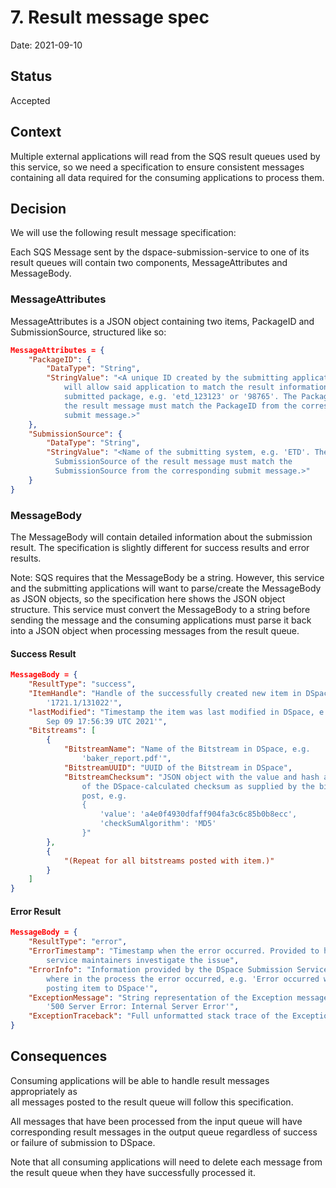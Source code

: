 # 7. Result message spec

Date: 2021-09-10

## Status

Accepted

## Context

Multiple external applications will read from the SQS result queues used by this
service, so we need a specification to ensure consistent messages containing
all data required for the consuming applications to process them.

## Decision

We will use the following result message specification:

Each SQS Message sent by the dspace-submission-service to one of its result
queues will contain two components, MessageAttributes and MessageBody.

### MessageAttributes

MessageAttributes is a JSON object containing two items, PackageID and
SubmissionSource, structured like so:

```json
MessageAttributes = {
    "PackageID": {
        "DataType": "String",
        "StringValue": "<A unique ID created by the submitting application that
            will allow said application to match the result information to each
            submitted package, e.g. 'etd_123123' or '98765'. The PackageID of
            the result message must match the PackageID from the corresponding
            submit message.>"
    },
    "SubmissionSource": {
        "DataType": "String",
        "StringValue": "<Name of the submitting system, e.g. 'ETD'. The
          SubmissionSource of the result message must match the
          SubmissionSource from the corresponding submit message.>"
    }
}
```

### MessageBody

The MessageBody will contain detailed information about the submission result.
The specification is slightly different for success results and error results.

Note: SQS requires that the MessageBody be a string. However, this service and
the submitting applications will want to parse/create the MessageBody as JSON
objects, so the specification here shows the JSON object structure. This
service must convert the MessageBody to a string before sending
the message and the consuming applications must parse it back into a JSON
object when processing messages from the result queue.

#### Success Result

```json
MessageBody = {
    "ResultType": "success",
    "ItemHandle": "Handle of the successfully created new item in DSpace, e.g.
        '1721.1/131022'",
    "lastModified": "Timestamp the item was last modified in DSpace, e.g. 'Thu
        Sep 09 17:56:39 UTC 2021'",
    "Bitstreams": [
        {
            "BitstreamName": "Name of the Bitstream in DSpace, e.g.
                'baker_report.pdf'",
            "BitstreamUUID": "UUID of the Bitstream in DSpace",
            "BitstreamChecksum": "JSON object with the value and hash algorithm
                of the DSpace-calculated checksum as supplied by the bitstream
                post, e.g.
                {
                    'value': 'a4e0f4930dfaff904fa3c6c85b0b8ecc',
                    'checkSumAlgorithm': 'MD5'
                }"
        },
        {
            "(Repeat for all bitstreams posted with item.)"
        }
    ]
}
```

#### Error Result

```json
MessageBody = {
    "ResultType": "error",
    "ErrorTimestamp": "Timestamp when the error occurred. Provided to help external
        service maintainers investigate the issue",
    "ErrorInfo": "Information provided by the DSpace Submission Service about
        where in the process the error occurred, e.g. 'Error occurred while
        posting item to DSpace'",
    "ExceptionMessage": "String representation of the Exception message, e.g.
        '500 Server Error: Internal Server Error'",
    "ExceptionTraceback": "Full unformatted stack trace of the Exception"
}
```

## Consequences

Consuming applications will be able to handle result messages appropriately as  
all messages posted to the result queue will follow this specification.

All messages that have been processed from the input queue will have
corresponding result messages in the output queue regardless of success or
failure of submission to DSpace.

Note that all consuming applications will need to delete each message from the result queue when they have successfully processed it.
